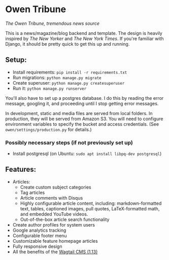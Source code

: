 # Owen Tribune
*The Owen Tribune, tremendous news source*

This is a news/magazine/blog backend and template. The design is heavily inspired by *The New Yorker* and *The New York Times*. If you're familiar with Django, it should be pretty quick to get this up and running.

## Setup:

- Install requirements: `pip install -r requirements.txt`
- Run migrations: `python manage.py migrate`
- Create superuser: `python manage.py createsuperuser`
- Run it: `python manage.py runserver`

You'll also have to set up a postgres database. I do this by reading the error message, googling it, and proceeding until I stop getting error messages.

In development, static and media files are served from local folders. In production, they will be served from Amazon S3. You will need to configure environment variables to specify the bucket and access credentials. (See `owen/settings/production.py` for details.)

### Possibly necessary steps (if not previously set up)

- Install postgresql (on Ubuntu: `sudo apt install libpq-dev postgresql`)

## Features:

- Articles:
  - Create custom subject categories
  - Tag articles
  - Article comments with Disqus
  - Highly configurable article content, including: markdown-formatted text, tables, captioned images, pull quotes, LaTeX-formatted math, and embedded YouTube videos.
  - Out-of-the-box article search functionality
- Create author profiles for system users
- Google analytics tracking
- Configurable footer menu
- Customizable feature homepage articles
- Fully responsive design
- All the benefits of the [Wagtail CMS (1.13)](https://wagtail.io/)
